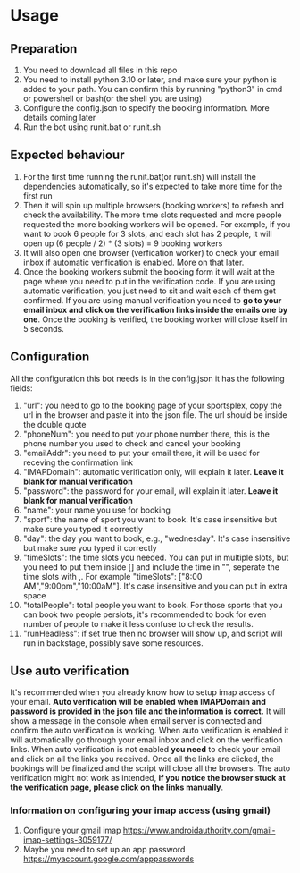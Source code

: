 # Usage
## Preparation
1. You need to download all files in this repo
2. You need to install python 3.10 or later, and make sure your python is added to your path. You can confirm this by running "python3" in cmd or powershell or bash(or the shell you are using)
3. Configure the config.json to specify the booking information. More details coming later
4. Run the bot using runit.bat or runit.sh

## Expected behaviour
1. For the first time running the runit.bat(or runit.sh) will install the dependencies automatically, so it's expected to take more time for the first run
2. Then it will spin up multiple browsers (booking workers) to refresh and check the availability. The more time slots requested and more people requested the more booking workers will be opened. For example, if you want to book 6 people for 3 slots, and each slot has 2 people, it will open up (6 people / 2) * (3 slots) = 9 booking workers
3. It will also open one browser (verfication worker) to check your email inbox if automatic verification is enabled. More on that later.
4. Once the booking workers submit the booking form it will wait at the page where you need to put in the verification code. If you are using automatic verification, you just need to sit and wait each of them get confirmed. If you are using manual verification you need to **go to your email inbox and click on the verification links inside the emails one by one**. Once the booking is verified, the booking worker will close itself in 5 seconds.

## Configuration
All the configuration this bot needs is in the config.json it has the following fields:
1. "url": you need to go to the booking page of your sportsplex, copy the url in the browser and paste it into the json file. The url should be inside the double quote
2. "phoneNum": you need to put your phone number there, this is the phone number you used to check and cancel your booking
3. "emailAddr": you need to put your email there, it will be used for receving the confirmation link
4. "IMAPDomain": automatic verification only, will explain it later. **Leave it blank for manual verification**
5. "password": the password for your email, will explain it later. **Leave it blank for manual verification**
6. "name": your name you use for booking
7. "sport": the name of sport you want to book. It's case insensitive but make sure you typed it correctly
8. "day": the day you want to book, e.g., "wednesday". It's case insensitive but make sure you typed it correctly
9. "timeSlots": the time slots you needed. You can put in multiple slots, but you need to put them inside [] and include the time in "", seperate the time slots with ,. For example "timeSlots": ["8:00 AM","9:00pm","10:00aM"]. It's case insensitive and you can put in extra space
10. "totalPeople": total people you want to book. For those sports that you can book two people perslots, it's recommended to book for even number of people to make it less confuse to check the results.
11. "runHeadless": if set true then no browser will show up, and script will run in backstage, possibly save some resources.

## Use auto verification
It's recommended when you already know how to setup imap access of your email.
**Auto verification will be enabled when IMAPDomain and password is provided in the json file and the information is correct.**
It will show a message in the console when email server is connected and confirm the auto verification is working.
When auto verification is enabled it will automatically go through your email inbox and click on the verification links.
When auto verification is not enabled **you need** to check your email and click on all the links you received. Once all the links are clicked, the bookings will be finalized and the script will close all the browsers.
The auto verification might not work as intended, **if you notice the browser stuck at the verification page, please click on the links manually**.
### Information on configuring your imap access (using gmail)
1. Configure your gmail imap https://www.androidauthority.com/gmail-imap-settings-3059177/
2. Maybe you need to set up an app password https://myaccount.google.com/apppasswords
